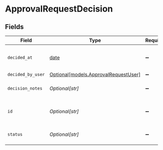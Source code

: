 # ApprovalRequestDecision


## Fields

| Field                                                                    | Type                                                                     | Required                                                                 | Description                                                              |
| ------------------------------------------------------------------------ | ------------------------------------------------------------------------ | ------------------------------------------------------------------------ | ------------------------------------------------------------------------ |
| `decided_at`                                                             | [date](https://docs.python.org/3/library/datetime.html#date-objects)     | :heavy_minus_sign:                                                       | The time the decision was made                                           |
| `decided_by_user`                                                        | [Optional[models.ApprovalRequestUser]](../models/approvalrequestuser.md) | :heavy_minus_sign:                                                       | N/A                                                                      |
| `decision_notes`                                                         | *Optional[str]*                                                          | :heavy_minus_sign:                                                       | Notes for the decision                                                   |
| `id`                                                                     | *Optional[str]*                                                          | :heavy_minus_sign:                                                       | Unique identifier for the decision                                       |
| `status`                                                                 | *Optional[str]*                                                          | :heavy_minus_sign:                                                       | Status of the decision                                                   |